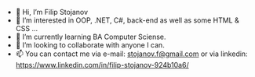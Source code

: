 - 👋 Hi, I’m Filip Stojanov
- 👀 I’m interested in OOP, .NET, C#, back-end as well as some HTML & CSS ...
- 🌱 I’m currently learning BA Computer Sciense.
- 💞️ I’m looking to collaborate with anyone I can.
- 📫 You can contact me via e-mail: stojanov.f@gmail.com or via linkedin: https://www.linkedin.com/in/filip-stojanov-924b10a6/
